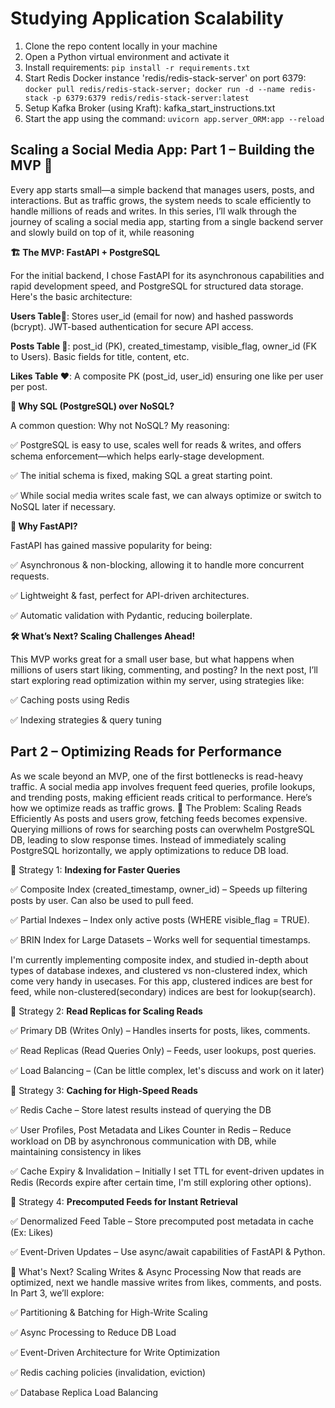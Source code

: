 # Studying Application Scalability

1. Clone the repo content locally in your machine
2. Open a Python virtual environment and activate it
3. Install requirements: `pip install -r requirements.txt`
4. Start Redis Docker instance 'redis/redis-stack-server' on port 6379: `docker pull redis/redis-stack-server; docker run -d --name redis-stack -p 6379:6379 redis/redis-stack-server:latest`
5. Setup Kafka Broker (using Kraft): kafka_start_instructions.txt
6. Start the app using the command: `uvicorn app.server_ORM:app --reload`

## Scaling a Social Media App: Part 1 – Building the MVP 🚀

Every app starts small—a simple backend that manages users, posts, and interactions. But as traffic grows, the system needs to scale efficiently to handle millions of reads and writes. In this series, I’ll walk through the journey of scaling a social media app, starting from a single backend server and slowly build on top of it, while reasoning

**🏗️ The MVP: FastAPI + PostgreSQL**

For the initial backend, I chose FastAPI for its asynchronous capabilities and rapid development speed, and PostgreSQL for structured data storage. Here's the basic architecture:

**Users Table🧑**: Stores user_id (email for now) and hashed passwords (bcrypt). JWT-based authentication for secure API access.

**Posts Table 📝**: post_id (PK), created_timestamp, visible_flag, owner_id (FK to Users). Basic fields for title, content, etc.

**Likes Table ❤️**: A composite PK (post_id, user_id) ensuring one like per user per post.


**🔹 Why SQL (PostgreSQL) over NoSQL?**

A common question: Why not NoSQL? My reasoning:

 ✅ PostgreSQL is easy to use, scales well for reads & writes, and offers schema enforcement—which helps early-stage development.

 ✅ The initial schema is fixed, making SQL a great starting point.

 ✅ While social media writes scale fast, we can always optimize or switch to NoSQL later if necessary.

**🔹 Why FastAPI?**

FastAPI has gained massive popularity for being:

 ✅ Asynchronous & non-blocking, allowing it to handle more concurrent requests.

 ✅ Lightweight & fast, perfect for API-driven architectures.

 ✅ Automatic validation with Pydantic, reducing boilerplate.

**🛠️ What’s Next? Scaling Challenges Ahead!**

This MVP works great for a small user base, but what happens when millions of users start liking, commenting, and posting? In the next post, I’ll start exploring read optimization within my server, using strategies like:

 ✅ Caching posts using Redis

 ✅ Indexing strategies & query tuning

## Part 2 – Optimizing Reads for Performance
As we scale beyond an MVP, one of the first bottlenecks is read-heavy traffic. A social media app involves frequent feed queries, profile lookups, and trending posts, making efficient reads critical to performance. Here’s how we optimize reads as traffic grows.
🔹 The Problem: Scaling Reads Efficiently
As posts and users grow, fetching feeds becomes expensive. Querying millions of rows for searching posts can overwhelm PostgreSQL DB, leading to slow response times. Instead of immediately scaling PostgreSQL horizontally, we apply optimizations to reduce DB load.

📌 Strategy 1: **Indexing for Faster Queries**

✅ Composite Index (created_timestamp, owner_id) – Speeds up filtering posts by user. Can also be used to pull feed. 

✅ Partial Indexes – Index only active posts (WHERE visible_flag = TRUE). 

✅ BRIN Index for Large Datasets – Works well for sequential timestamps.

I'm currently implementing composite index, and studied in-depth about types of database indexes, and clustered vs non-clustered index, which come very handy in usecases. For this app, clustered indices are best for feed, while non-clustered(secondary) indices are best for lookup(search). 

📌 Strategy 2: **Read Replicas for Scaling Reads**

✅ Primary DB (Writes Only) – Handles inserts for posts, likes, comments. 

✅ Read Replicas (Read Queries Only) – Feeds, user lookups, post queries.

✅ Load Balancing – (Can be little complex, let's discuss and work on it later)

📌 Strategy 3: **Caching for High-Speed Reads**

✅ Redis Cache – Store latest results instead of querying the DB 

✅ User Profiles, Post Metadata and Likes Counter in Redis – Reduce workload on DB by asynchronous communication with DB, while maintaining consistency in likes 

✅ Cache Expiry & Invalidation – Initially I set TTL for event-driven updates in Redis (Records expire after certain time, I'm still exploring other options). 

📌 Strategy 4: **Precomputed Feeds for Instant Retrieval**

✅ Denormalized Feed Table – Store precomputed post metadata in cache (Ex: Likes) 

✅ Event-Driven Updates – Use async/await capabilities of FastAPI & Python.

🚀 What's Next? Scaling Writes & Async Processing
Now that reads are optimized, next we handle massive writes from likes, comments, and posts. In Part 3, we’ll explore:

✅ Partitioning & Batching for High-Write Scaling 

✅ Async Processing to Reduce DB Load 

✅ Event-Driven Architecture for Write Optimization 

✅ Redis caching policies (invalidation, eviction) 

✅ Database Replica Load Balancing

